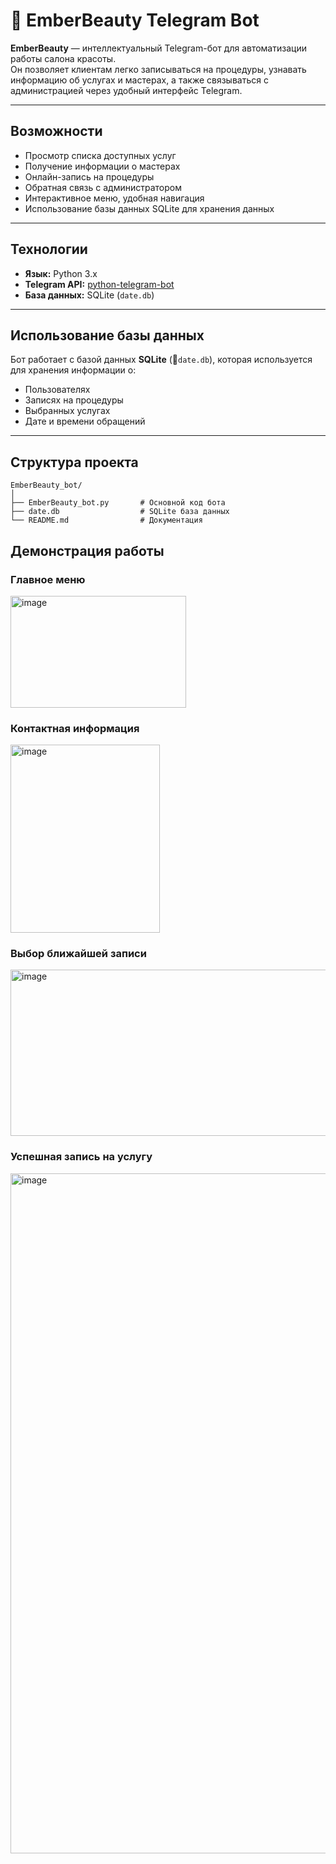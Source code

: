 # 💄 EmberBeauty Telegram Bot

**EmberBeauty** — интеллектуальный Telegram-бот для автоматизации работы салона красоты.  
Он позволяет клиентам легко записываться на процедуры, узнавать информацию об услугах и мастерах, а также связываться с администрацией через удобный интерфейс Telegram.

---

## Возможности

- Просмотр списка доступных услуг
- Получение информации о мастерах
- Онлайн-запись на процедуры
- Обратная связь с администратором
- Интерактивное меню, удобная навигация
- Использование базы данных SQLite для хранения данных

---

## Технологии

- **Язык:** Python 3.x  
- **Telegram API:** [python-telegram-bot](https://github.com/python-telegram-bot/python-telegram-bot)  
- **База данных:** SQLite (`date.db`)

---

## Использование базы данных

Бот работает с базой данных **SQLite** (📂`date.db`), которая используется для хранения информации о:

- Пользователях
- Записях на процедуры
- Выбранных услугах
- Дате и времени обращений

---

## Структура проекта

```
EmberBeauty_bot/
│
├── EmberBeauty_bot.py       # Основной код бота
├── date.db                  # SQLite база данных
└── README.md                # Документация
```
## Демонстрация работы 

### Главное меню
<img width="281" height="179" alt="image" src="https://github.com/user-attachments/assets/a94ae342-2310-4f0b-aed3-8eb3b81a0cd6" />

### Контактная информация
<img width="239" height="301" alt="image" src="https://github.com/user-attachments/assets/54232cc5-0a2a-4dd8-bb62-bb36651dce29" />

### Выбор ближайшей записи
<img width="709" height="266" alt="image" src="https://github.com/user-attachments/assets/0379574d-42fc-430c-8fb2-8bb0d9b01c3e" />

### Успешная запись на услугу
<img width="974" height="1088" alt="image" src="https://github.com/user-attachments/assets/af44214f-c477-4e21-b5b4-2b7437b1f856" />


